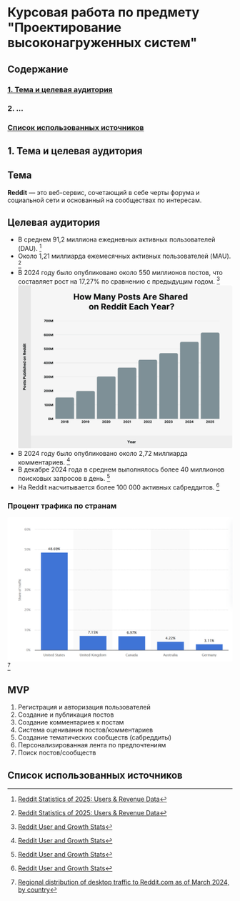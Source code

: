 # Курсовая работа по предмету "Проектирование высоконагруженных систем"

## Содержание
### [1. Тема и целевая аудитория](#first)
### 2. ...
### [Список использованных источников](#sources)

<a name="first"></a>
## 1. Тема и целевая аудитория

## Тема
  **Reddit** — это веб-сервис, сочетающий в себе черты форума и социальной сети и основанный на сообществах по интересам.

## Целевая аудитория
  - В среднем 91,2 миллиона ежедневных активных пользователей (DAU). [^2]
  - Около 1,21 миллиарда ежемесячных активных пользователей (MAU). [^2]
  - В 2024 году было опубликовано около 550 миллионов постов, что составляет рост на 17,27% по сравнению с предыдущим годом. [^3]
  ![Countries stats](/assets/posts-stat.png)
  - В 2024 году было опубликовано около 2,72 миллиарда комментариев. [^3]
  - В декабре 2024 года в среднем выполнялось более 40 миллионов поисковых запросов в день. [^3]
  - На Reddit насчитывается более 100 000 активных сабреддитов. [^3]

  ### Процент трафика по странам
  ![Countries stats](/assets/countries-stat.png) [^1]

## MVP
  1. Регистрация и авторизация пользователей
  2. Создание и публикация постов 
  3. Создание комментариев к постам
  4. Система оценивания постов/комментариев
  5. Создание тематических сообществ (сабреддиты)
  6. Персонализированная лента по предпочтениям
  7. Поиск постов/сообществ

<a name="sources"></a>
## Список использованных источников

[^1]: [Regional distribution of desktop traffic to Reddit.com as of March 2024, by country](https://www.statista.com/statistics/325144/reddit-global-active-user-distribution/)
[^2]: [Reddit Statistics of 2025: Users & Revenue Data](https://www.demandsage.com/reddit-statistics/)
[^3]: [Reddit User and Growth Stats](https://backlinko.com/reddit-users)
